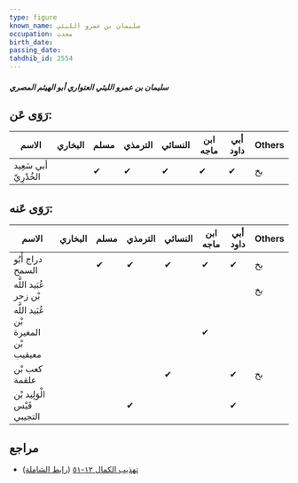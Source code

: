 ```yaml
---
type: figure
known_name: سليمان بن عمرو الليثي
occupation: محدث
birth_date:
passing_date:
tahdhib_id: 2554
---
```

##### سليمان بن عمرو الليثي العتواري أبو الهيثم المصري

## رَوَى عَن:
| الاسم                 | البخاري | مسلم | الترمذي | النسائي | ابن ماجه | أبي داود | Others |
| --------------------- | ------- | ---- | ------- | ------- | -------- | -------- | ------ |
| أبي سَعِيد الخُدْرِيّ |         | ✔    | ✔       | ✔       | ✔        | ✔        | بخ     |
## رَوَى عَنه:
| الاسم                                | البخاري | مسلم | الترمذي | النسائي | ابن ماجه | أبي داود | Others |
| ------------------------------------ | ------- | ---- | ------- | ------- | -------- | -------- | ------ |
| دراج أَبُو السمح                     |         | ✔    | ✔       | ✔       | ✔        | ✔        | بخ     |
| عُبَيد اللَّه بْن زحر                |         |      |         |         |          |          | بخ     |
| عُبَيد اللَّه بْن المغيرة بْن معيقيب |         |      |         |         | ✔        |          |        |
| كعب بْن علقمة                        |         |      |         | ✔       |          | ✔        | بخ     |
| الْوَلِيد بْن قَيْس التجيبي          |         |      | ✔       |         |          | ✔        |        |
## مراجع
- [تهذيب الكمال ١٢-٥١](obsidian://open?vault=Tahdhib-al-Kamal&file=Figures/٢٥٥٤-سليمان%20بن%20عمرو%20الليثي%20العتواري%20أبو%20الهيثم%20المصري) ([رابط الشاملة](https://shamela.ws/book/3722/5824))